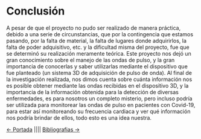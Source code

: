 # Conclusión

A pesar de que el proyecto no pudo ser realizado de manera práctica, debido a una serie de circunstancias, que por la contingencia que estamos pasando, por la falta de material, la falta de lugares donde adquirirlos, la falta de poder adquisitivo, etc. y la dificultad misma del proyecto, fue que se determinó su realización meramente teórica.
Este proyecto nos dejó un gran conocimiento sobre el manejo de las ondas de pulso, y la gran importancia de conocerlas y saber utilizarlas mediante el dispositivo que fue planteado (un sistema 3D de adquisición de pulso de onda).
Al final de la investigación realizada, nos dimos cuenta sobre cuánta información nos es posible obtener mediante las ondas recibidas en el dispositivo 3D, y la importancia de la información obtenida para la detección de diversas enfermedades, es para nosotros un completo misterio, pero incluso podría ser utilizada para monitorear las ondas de pulso en pacientes con Covid-19, para estar así monitoreando su frecuencia cardiaca y ver qué información nos podría brindar de ellos, todo esto es una idea nuestra.

[<- Portada](README.md)
||||
[Bibliografias ->](Bibliografia.md)
